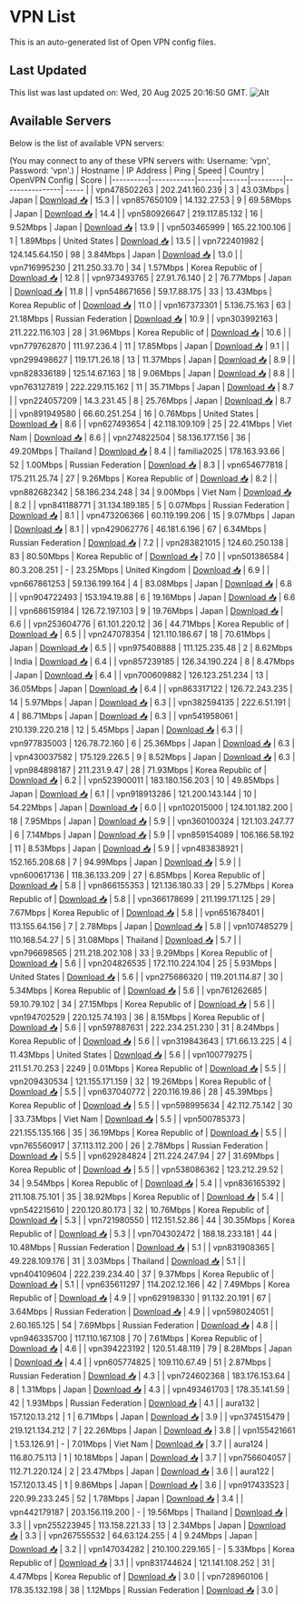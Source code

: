 # VPN List

This is an auto-generated list of Open VPN config files.

## Last Updated

This list was last updated on: Wed, 20 Aug 2025 20:16:50 GMT.
![Alt](https://repobeats.axiom.co/api/embed/186b98318ef1479477931607c1ad7d823f12451f.svg "Repobeats analytics image")

## Available Servers

Below is the list of available VPN servers:

(You may connect to any of these VPN servers with: Username: 'vpn', Password: 'vpn'.)
| Hostname | IP Address | Ping | Speed | Country | OpenVPN Config | Score |
|----------|------------|------|-------|---------|----------------| ----- |
| vpn478502263 | 202.241.160.239 | 3 | 43.03Mbps | Japan | [Download 📥](./configs/server_0_JP.ovpn) | 15.3 |
| vpn857650109 | 14.132.27.53 | 9 | 69.58Mbps | Japan | [Download 📥](./configs/server_1_JP.ovpn) | 14.4 |
| vpn580926647 | 219.117.85.132 | 16 | 9.52Mbps | Japan | [Download 📥](./configs/server_2_JP.ovpn) | 13.9 |
| vpn503465999 | 165.22.100.106 | 1 | 1.89Mbps | United States | [Download 📥](./configs/server_3_US.ovpn) | 13.5 |
| vpn722401982 | 124.145.64.150 | 98 | 3.84Mbps | Japan | [Download 📥](./configs/server_4_JP.ovpn) | 13.0 |
| vpn716995230 | 211.250.33.70 | 34 | 1.57Mbps | Korea Republic of | [Download 📥](./configs/server_5_KR.ovpn) | 12.8 |
| vpn973493765 | 27.91.76.140 | 2 | 76.77Mbps | Japan | [Download 📥](./configs/server_6_JP.ovpn) | 11.8 |
| vpn548671656 | 59.17.88.175 | 33 | 13.43Mbps | Korea Republic of | [Download 📥](./configs/server_7_KR.ovpn) | 11.0 |
| vpn167373301 | 5.136.75.163 | 63 | 21.18Mbps | Russian Federation | [Download 📥](./configs/server_8_RU.ovpn) | 10.9 |
| vpn303992163 | 211.222.116.103 | 28 | 31.96Mbps | Korea Republic of | [Download 📥](./configs/server_9_KR.ovpn) | 10.6 |
| vpn779762870 | 111.97.236.4 | 11 | 17.85Mbps | Japan | [Download 📥](./configs/server_10_JP.ovpn) | 9.1 |
| vpn299498627 | 119.171.26.18 | 13 | 11.37Mbps | Japan | [Download 📥](./configs/server_11_JP.ovpn) | 8.9 |
| vpn828336189 | 125.14.67.163 | 18 | 9.06Mbps | Japan | [Download 📥](./configs/server_12_JP.ovpn) | 8.8 |
| vpn763127819 | 222.229.115.162 | 11 | 35.71Mbps | Japan | [Download 📥](./configs/server_13_JP.ovpn) | 8.7 |
| vpn224057209 | 14.3.231.45 | 8 | 25.76Mbps | Japan | [Download 📥](./configs/server_14_JP.ovpn) | 8.7 |
| vpn891949580 | 66.60.251.254 | 16 | 0.76Mbps | United States | [Download 📥](./configs/server_15_US.ovpn) | 8.6 |
| vpn627493654 | 42.118.109.109 | 25 | 22.41Mbps | Viet Nam | [Download 📥](./configs/server_16_VN.ovpn) | 8.6 |
| vpn274822504 | 58.136.177.156 | 36 | 49.20Mbps | Thailand | [Download 📥](./configs/server_17_TH.ovpn) | 8.4 |
| familia2025 | 178.163.93.66 | 52 | 1.00Mbps | Russian Federation | [Download 📥](./configs/server_18_RU.ovpn) | 8.3 |
| vpn654677818 | 175.211.25.74 | 27 | 9.26Mbps | Korea Republic of | [Download 📥](./configs/server_19_KR.ovpn) | 8.2 |
| vpn882682342 | 58.186.234.248 | 34 | 9.00Mbps | Viet Nam | [Download 📥](./configs/server_20_VN.ovpn) | 8.2 |
| vpn841188771 | 31.134.189.185 | 5 | 0.07Mbps | Russian Federation | [Download 📥](./configs/server_21_RU.ovpn) | 8.1 |
| vpn473206366 | 60.119.199.206 | 15 | 9.07Mbps | Japan | [Download 📥](./configs/server_22_JP.ovpn) | 8.1 |
| vpn429062776 | 46.181.6.196 | 67 | 6.34Mbps | Russian Federation | [Download 📥](./configs/server_23_RU.ovpn) | 7.2 |
| vpn283821015 | 124.60.250.138 | 83 | 80.50Mbps | Korea Republic of | [Download 📥](./configs/server_24_KR.ovpn) | 7.0 |
| vpn501386584 | 80.3.208.251 | - | 23.25Mbps | United Kingdom | [Download 📥](./configs/server_25_GB.ovpn) | 6.9 |
| vpn667861253 | 59.136.199.164 | 4 | 83.08Mbps | Japan | [Download 📥](./configs/server_26_JP.ovpn) | 6.8 |
| vpn904722493 | 153.194.19.88 | 6 | 19.16Mbps | Japan | [Download 📥](./configs/server_27_JP.ovpn) | 6.6 |
| vpn686159184 | 126.72.197.103 | 9 | 19.76Mbps | Japan | [Download 📥](./configs/server_28_JP.ovpn) | 6.6 |
| vpn253604776 | 61.101.220.12 | 36 | 44.71Mbps | Korea Republic of | [Download 📥](./configs/server_29_KR.ovpn) | 6.5 |
| vpn247078354 | 121.110.186.67 | 18 | 70.61Mbps | Japan | [Download 📥](./configs/server_30_JP.ovpn) | 6.5 |
| vpn975408888 | 111.125.235.48 | 2 | 8.62Mbps | India | [Download 📥](./configs/server_31_IN.ovpn) | 6.4 |
| vpn857239185 | 126.34.190.224 | 8 | 8.47Mbps | Japan | [Download 📥](./configs/server_32_JP.ovpn) | 6.4 |
| vpn700609882 | 126.123.251.234 | 13 | 36.05Mbps | Japan | [Download 📥](./configs/server_33_JP.ovpn) | 6.4 |
| vpn863317122 | 126.72.243.235 | 14 | 5.97Mbps | Japan | [Download 📥](./configs/server_34_JP.ovpn) | 6.3 |
| vpn382594135 | 222.6.51.191 | 4 | 86.71Mbps | Japan | [Download 📥](./configs/server_35_JP.ovpn) | 6.3 |
| vpn541958061 | 210.139.220.218 | 12 | 5.45Mbps | Japan | [Download 📥](./configs/server_36_JP.ovpn) | 6.3 |
| vpn977835003 | 126.78.72.160 | 6 | 25.36Mbps | Japan | [Download 📥](./configs/server_37_JP.ovpn) | 6.3 |
| vpn430037582 | 175.129.226.5 | 9 | 8.52Mbps | Japan | [Download 📥](./configs/server_38_JP.ovpn) | 6.3 |
| vpn984898187 | 211.231.9.47 | 28 | 71.93Mbps | Korea Republic of | [Download 📥](./configs/server_39_KR.ovpn) | 6.2 |
| vpn523900011 | 183.180.156.203 | 10 | 49.85Mbps | Japan | [Download 📥](./configs/server_40_JP.ovpn) | 6.1 |
| vpn918913286 | 121.200.143.144 | 10 | 54.22Mbps | Japan | [Download 📥](./configs/server_41_JP.ovpn) | 6.0 |
| vpn102015000 | 124.101.182.200 | 18 | 7.95Mbps | Japan | [Download 📥](./configs/server_42_JP.ovpn) | 5.9 |
| vpn360100324 | 121.103.247.77 | 6 | 7.14Mbps | Japan | [Download 📥](./configs/server_43_JP.ovpn) | 5.9 |
| vpn859154089 | 106.166.58.192 | 11 | 8.53Mbps | Japan | [Download 📥](./configs/server_44_JP.ovpn) | 5.9 |
| vpn483838921 | 152.165.208.68 | 7 | 94.99Mbps | Japan | [Download 📥](./configs/server_45_JP.ovpn) | 5.9 |
| vpn600617136 | 118.36.133.209 | 27 | 6.85Mbps | Korea Republic of | [Download 📥](./configs/server_46_KR.ovpn) | 5.8 |
| vpn866155353 | 121.136.180.33 | 29 | 5.27Mbps | Korea Republic of | [Download 📥](./configs/server_47_KR.ovpn) | 5.8 |
| vpn366178699 | 211.199.171.125 | 29 | 7.67Mbps | Korea Republic of | [Download 📥](./configs/server_48_KR.ovpn) | 5.8 |
| vpn651678401 | 113.155.64.156 | 7 | 2.78Mbps | Japan | [Download 📥](./configs/server_49_JP.ovpn) | 5.8 |
| vpn107485279 | 110.168.54.27 | 5 | 31.08Mbps | Thailand | [Download 📥](./configs/server_50_TH.ovpn) | 5.7 |
| vpn796698565 | 211.218.202.108 | 33 | 9.29Mbps | Korea Republic of | [Download 📥](./configs/server_51_KR.ovpn) | 5.6 |
| vpn204826535 | 172.110.224.104 | 25 | 5.93Mbps | United States | [Download 📥](./configs/server_52_US.ovpn) | 5.6 |
| vpn275686320 | 119.201.114.87 | 30 | 5.34Mbps | Korea Republic of | [Download 📥](./configs/server_53_KR.ovpn) | 5.6 |
| vpn761262685 | 59.10.79.102 | 34 | 27.15Mbps | Korea Republic of | [Download 📥](./configs/server_54_KR.ovpn) | 5.6 |
| vpn194702529 | 220.125.74.193 | 36 | 8.15Mbps | Korea Republic of | [Download 📥](./configs/server_55_KR.ovpn) | 5.6 |
| vpn597887631 | 222.234.251.230 | 31 | 8.24Mbps | Korea Republic of | [Download 📥](./configs/server_56_KR.ovpn) | 5.6 |
| vpn319843643 | 171.66.13.225 | 4 | 11.43Mbps | United States | [Download 📥](./configs/server_57_US.ovpn) | 5.6 |
| vpn100779275 | 211.51.70.253 | 2249 | 0.01Mbps | Korea Republic of | [Download 📥](./configs/server_58_KR.ovpn) | 5.5 |
| vpn209430534 | 121.155.171.159 | 32 | 19.26Mbps | Korea Republic of | [Download 📥](./configs/server_59_KR.ovpn) | 5.5 |
| vpn637040772 | 220.116.19.86 | 28 | 45.39Mbps | Korea Republic of | [Download 📥](./configs/server_60_KR.ovpn) | 5.5 |
| vpn598995634 | 42.112.75.142 | 30 | 33.73Mbps | Viet Nam | [Download 📥](./configs/server_61_VN.ovpn) | 5.5 |
| vpn500785373 | 221.155.135.166 | 35 | 36.19Mbps | Korea Republic of | [Download 📥](./configs/server_62_KR.ovpn) | 5.5 |
| vpn765560917 | 37.113.112.200 | 26 | 2.78Mbps | Russian Federation | [Download 📥](./configs/server_63_RU.ovpn) | 5.5 |
| vpn629284824 | 211.224.247.94 | 27 | 31.69Mbps | Korea Republic of | [Download 📥](./configs/server_64_KR.ovpn) | 5.5 |
| vpn538086362 | 123.212.29.52 | 34 | 9.54Mbps | Korea Republic of | [Download 📥](./configs/server_65_KR.ovpn) | 5.4 |
| vpn836165392 | 211.108.75.101 | 35 | 38.92Mbps | Korea Republic of | [Download 📥](./configs/server_66_KR.ovpn) | 5.4 |
| vpn542215610 | 220.120.80.173 | 32 | 10.76Mbps | Korea Republic of | [Download 📥](./configs/server_67_KR.ovpn) | 5.3 |
| vpn721980550 | 112.151.52.86 | 44 | 30.35Mbps | Korea Republic of | [Download 📥](./configs/server_68_KR.ovpn) | 5.3 |
| vpn704302472 | 188.18.233.181 | 44 | 10.48Mbps | Russian Federation | [Download 📥](./configs/server_69_RU.ovpn) | 5.1 |
| vpn831908365 | 49.228.109.176 | 31 | 3.03Mbps | Thailand | [Download 📥](./configs/server_70_TH.ovpn) | 5.1 |
| vpn404109604 | 222.239.234.40 | 37 | 9.37Mbps | Korea Republic of | [Download 📥](./configs/server_71_KR.ovpn) | 5.1 |
| vpn635611297 | 114.202.12.166 | 42 | 7.49Mbps | Korea Republic of | [Download 📥](./configs/server_72_KR.ovpn) | 4.9 |
| vpn629198330 | 91.132.20.191 | 67 | 3.64Mbps | Russian Federation | [Download 📥](./configs/server_73_RU.ovpn) | 4.9 |
| vpn598024051 | 2.60.165.125 | 54 | 7.69Mbps | Russian Federation | [Download 📥](./configs/server_74_RU.ovpn) | 4.8 |
| vpn946335700 | 117.110.167.108 | 70 | 7.61Mbps | Korea Republic of | [Download 📥](./configs/server_75_KR.ovpn) | 4.6 |
| vpn394223192 | 120.51.48.119 | 79 | 8.28Mbps | Japan | [Download 📥](./configs/server_76_JP.ovpn) | 4.4 |
| vpn605774825 | 109.110.67.49 | 51 | 2.87Mbps | Russian Federation | [Download 📥](./configs/server_77_RU.ovpn) | 4.3 |
| vpn724602368 | 183.176.153.64 | 8 | 1.31Mbps | Japan | [Download 📥](./configs/server_78_JP.ovpn) | 4.3 |
| vpn493461703 | 178.35.141.59 | 42 | 1.93Mbps | Russian Federation | [Download 📥](./configs/server_79_RU.ovpn) | 4.1 |
| aura132 | 157.120.13.212 | 1 | 6.71Mbps | Japan | [Download 📥](./configs/server_80_JP.ovpn) | 3.9 |
| vpn374515479 | 219.121.134.212 | 7 | 22.26Mbps | Japan | [Download 📥](./configs/server_81_JP.ovpn) | 3.8 |
| vpn155421661 | 1.53.126.91 | - | 7.01Mbps | Viet Nam | [Download 📥](./configs/server_82_VN.ovpn) | 3.7 |
| aura124 | 116.80.75.113 | 1 | 10.18Mbps | Japan | [Download 📥](./configs/server_83_JP.ovpn) | 3.7 |
| vpn756604057 | 112.71.220.124 | 2 | 23.47Mbps | Japan | [Download 📥](./configs/server_84_JP.ovpn) | 3.6 |
| aura122 | 157.120.13.45 | 1 | 9.86Mbps | Japan | [Download 📥](./configs/server_85_JP.ovpn) | 3.6 |
| vpn917433523 | 220.99.233.245 | 52 | 1.78Mbps | Japan | [Download 📥](./configs/server_86_JP.ovpn) | 3.4 |
| vpn442179187 | 203.156.119.200 | - | 19.56Mbps | Thailand | [Download 📥](./configs/server_87_TH.ovpn) | 3.3 |
| vpn255223945 | 113.158.221.33 | 13 | 2.34Mbps | Japan | [Download 📥](./configs/server_88_JP.ovpn) | 3.3 |
| vpn267555532 | 64.63.124.255 | 4 | 9.24Mbps | Japan | [Download 📥](./configs/server_89_JP.ovpn) | 3.2 |
| vpn147034282 | 210.100.229.165 | - | 5.33Mbps | Korea Republic of | [Download 📥](./configs/server_90_KR.ovpn) | 3.1 |
| vpn831744624 | 121.141.108.252 | 31 | 4.47Mbps | Korea Republic of | [Download 📥](./configs/server_91_KR.ovpn) | 3.0 |
| vpn728960106 | 178.35.132.198 | 38 | 1.12Mbps | Russian Federation | [Download 📥](./configs/server_92_RU.ovpn) | 3.0 |
